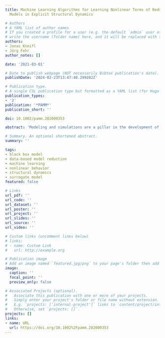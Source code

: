 ```yaml
---
title: Machine Learning Algorithms for Learning Nonlinear Terms of Reduced Mechanical
  Models in Explicit Structural Dynamics

# Authors
# A YAML list of author names
# If you created a profile for a user (e.g. the default `admin` user at `content/authors/admin/`), 
# write the username (folder name) here, and it will be replaced with their full name and linked to their profile.
authors:
- Jonas Kneifl
- Jörg Fehr
author_notes: []

date: '2021-03-01'

# Date to publish webpage (NOT necessarily Bibtex publication's date).
publishDate: '2024-02-23T13:47:48.299282Z'

# Publication type.
# A single CSL publication type but formatted as a YAML list (for Hugo requirements).
publication_types:
- '2'
publication: '*PAMM*'
publication_short: ''

doi: 10.1002/pamm.202000353

abstract: 'Modeling and simulations are a pillar in the development of complex technical systems. However, for time-critical applications a conduction of high-fidelity simulations is not always feasible. To mitigate this computational bottleneck model order reduction (MOR) can be applied. For nonlinear models, linear MOR approaches are only practicable to a limited extend. Nonlinear approaches, on the contrary, often require deep interventions in the used simulation code. If access is not possible, non-intrusive nonlinear model order reduction can be the key to success. The goal of this work is to implement a non-intrusive approach using classical model order reduction along with machine learning algorithms. It relies on the idea to learn the dynamics in the reduced space. The approach aims to learn the temporal evolution of the reduced dynamics of a system. By applying the method to a problem arising from the field of structural dynamics, accurate surrogate models are received. They can speed up the simulation time significantly, while still providing high-quality state approximations.'

# Summary. An optional shortened abstract.
summary: ''

tags:
- black box model
- data-based model reduction
- machine learning
- nonlinear behavior
- structural dynamics
- surrogate model
featured: false

# Links
url_pdf: ''
url_code: ''
url_dataset: ''
url_poster: ''
url_project: ''
url_slides: ''
url_source: ''
url_video: ''

# Custom links (uncomment lines below)
# links:
# - name: Custom Link
#   url: http://example.org

# Publication image
# Add an image named `featured.jpg/png` to your page's folder then add a caption below.
image:
  caption: ''
  focal_point: ''
  preview_only: false

# Associated Projects (optional).
#   Associate this publication with one or more of your projects.
#   Simply enter your project's folder or file name without extension.
#   E.g. `projects: ['internal-project']` links to `content/project/internal-project/index.md`.
#   Otherwise, set `projects: []`.
projects: []
links:
- name: URL
  url: https://doi.org/10.1002%2Fpamm.202000353
---
```

